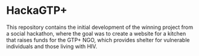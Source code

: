 <h1>HackaGTP+</h1>
This repository contains the initial development of the winning project from a social hackathon, where the goal was to create a website for a kitchen that raises funds for the GTP+ NGO, which provides shelter for vulnerable individuals and those living with HIV.
